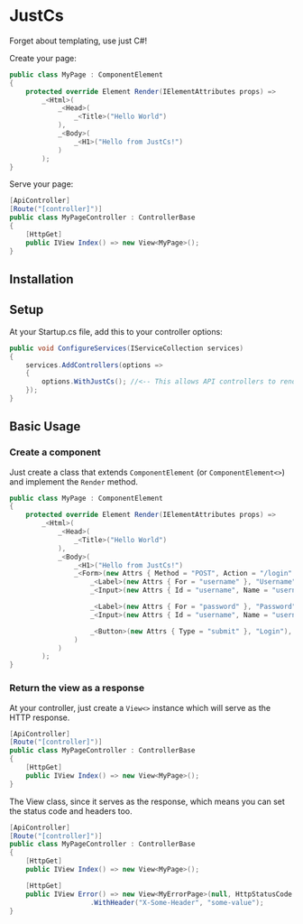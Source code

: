 ﻿# JustCs

Forget about templating, use just C#!

Create your page:

```csharp
public class MyPage : ComponentElement
{
    protected override Element Render(IElementAttributes props) =>
        _<Html>(
            _<Head>(
                _<Title>("Hello World")
            ),
            _<Body>(
                _<H1>("Hello from JustCs!")
            )
        );
}
```

Serve your page:

```csharp
[ApiController]
[Route("[controller]")]
public class MyPageController : ControllerBase
{
    [HttpGet]
    public IView Index() => new View<MyPage>();
}
```

## Installation

## Setup

At your Startup.cs file, add this to your controller options:

```csharp
public void ConfigureServices(IServiceCollection services)
{
    services.AddControllers(options =>
    {
        options.WithJustCs(); //<-- This allows API controllers to render JustCs HTML views.
    });
}
```

## Basic Usage

### Create a component

Just create a class that extends `ComponentElement` (or `ComponentElement<>`) and implement the `Render` method.

```csharp
public class MyPage : ComponentElement
{
    protected override Element Render(IElementAttributes props) =>
        _<Html>(
            _<Head>(
                _<Title>("Hello World")
            ),
            _<Body>(
                _<H1>("Hello from JustCs!")
                _<Form>(new Attrs { Method = "POST", Action = "/login" },
                    _<Label>(new Attrs { For = "username" }, "Username"),
                    _<Input>(new Attrs { Id = "username", Name = "username", Type = "text", Placeholder = "User Name" }),

                    _<Label>(new Attrs { For = "password" }, "Password"),
                    _<Input>(new Attrs { Id = "username", Name = "username", Type = "password" }),

                    _<Button>(new Attrs { Type = "submit" }, "Login"),
                )
            )
        );
}
```

### Return the view as a response

At your controller, just create a `View<>` instance which will serve as the HTTP response.

```csharp
[ApiController]
[Route("[controller]")]
public class MyPageController : ControllerBase
{
    [HttpGet]
    public IView Index() => new View<MyPage>();
}
```

The View class, since it serves as the response, which means you can set the status code and headers too.

```csharp
[ApiController]
[Route("[controller]")]
public class MyPageController : ControllerBase
{
    [HttpGet]
    public IView Index() => new View<MyPage>();

    [HttpGet]
    public IView Error() => new View<MyErrorPage>(null, HttpStatusCode.ServerError)
                    .WithHeader("X-Some-Header", "some-value");
}
```
